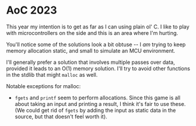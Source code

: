# AoC 2023

This year my intention is to get as far as I can using plain ol' C.  I like to play with microcontrollers on the side and this is an area where I'm hurting.

You'll notice some of the solutions look a bit obtuse -- I _am_ trying to keep memory allocation static, and small to simulate an MCU environment.

I'll generally prefer a solution that involves multiple passes over data, provided it leads to an O(1) memory solution.  I'll try to avoid other functions in the stdlib that might `malloc` as well.

Notable exceptions for malloc:
* `fgets` and `printf` seem to perform allocations.  Since this game is all about taking an input and printing a result, I think it's fair to use these.  (We could get rid of `fgets` by adding the input as static data in the source, but that doesn't feel worth it).
